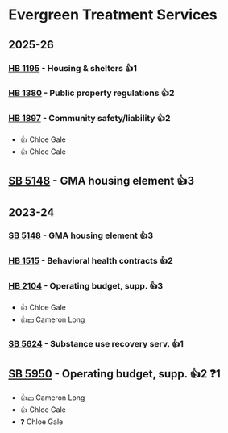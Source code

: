 # Evergreen Treatment Services
## 2025-26

### [HB 1195](/bill/2025-26/hb/1195/) - Housing & shelters 👍1  

### [HB 1380](/bill/2025-26/hb/1380/) - Public property regulations 👍2  

### [HB 1897](/bill/2025-26/hb/1897/) - Community safety/liability 👍2  
* 👍 Chloe Gale
* 👍 Chloe Gale

## [SB 5148](/bill/2025-26/sb/5148/) - GMA housing element 👍3  

## 2023-24

### [SB 5148](/bill/2023-24/sb/5148/) - GMA housing element 👍3  

### [HB 1515](/bill/2023-24/hb/1515/) - Behavioral health contracts 👍2  

### [HB 2104](/bill/2023-24/hb/2104/) - Operating budget, supp. 👍3  
* 👍 Chloe Gale
* 👍💵 Cameron Long

### [SB 5624](/bill/2023-24/sb/5624/) - Substance use recovery serv. 👍1  

## [SB 5950](/bill/2023-24/sb/5950/) - Operating budget, supp. 👍2  ❓1
* 👍💵 Cameron Long
* 👍 Chloe Gale
* ❓ Chloe Gale

